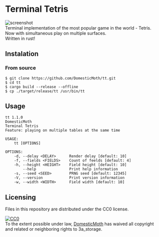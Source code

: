 # Terminal Tetris
![screenshot](https://i.imgur.com/VnZX2RC.png)  
Terminal implementation of the most popular game in the world - Tetris.  
Now with simultaneous play on multiple surfaces.  
Written in rust!

## Instalation
### From source
```
$ git clone https://github.com/DomesticMoth/tt.git
$ cd tt
$ cargo build --release --offline
$ cp ./target/release/tt /usr/bin/tt
```

## Usage
```
tt 1.1.0
DomesticMoth
Terminal Tetris
Feature: playing on multiple tables at the same time

USAGE:
    tt [OPTIONS]

OPTIONS:
    -d, --delay <DELAY>      Render delay [default: 10]
    -f, --fields <FIELDS>    Count of feelds [default: 4]
    -h, --height <HEIGHT>    Field height [default: 10]
        --help               Print help information
    -s, --seed <SEED>        PRNG seed [default: 12345]
    -V, --version            Print version information
    -w, --width <WIDTH>      Field width [default: 10]
```

## Licensing
Files in this repository are distributed under the CC0 license.  
<p xmlns:dct="http://purl.org/dc/terms/">
  <a rel="license"
     href="http://creativecommons.org/publicdomain/zero/1.0/">
    <img src="http://i.creativecommons.org/p/zero/1.0/88x31.png" style="border-style: none;" alt="CC0" />
  </a>
  <br />
  To the extent possible under law,
  <a rel="dct:publisher"
     href="https://github.com/DomesticMoth">
    <span property="dct:title">DomesticMoth</span></a>
  has waived all copyright and related or neighboring rights to
  <span property="dct:title">3a_storage</span>.
</p>

